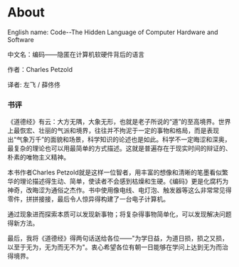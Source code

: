 
About
======

English name: Code--The Hidden Language of Computer Hardware and Software

中文名：编码——隐匿在计算机软硬件背后的语言

作者：Charles Petzold

译者: 左飞 / 薛佟佟

### 书评

《道德经》有云：大方无隅，大象无形，也就是老子所说的“道”的至高境界。世界上最恢宏、壮丽的气派和境界，往往并不拘泥于一定的事物和格局，而是表现出“气象万千”的面貌和场景，科学知识的论述也是如此。科学不一定晦涩和深奥，最复杂的理论也可以用最简单的方式描述。这就是普遍存在于现实时间的辩证的、朴素的唯物主义精神。

本书作者Charles Petzold就是这样一位智者，用丰富的想像和清晰的笔墨看似繁华的理论描述得生动、简单，使读者不会感到枯燥和生硬。《编码》更是化腐朽为神奇，改晦涩为通俗之杰作。书中使用像电线、电灯泡、触发器等这么非常常见得零件，拼拼接接，最后令人惊异得构建了一台电子计算机。

通过现象进而探索本质可以发现新事物；将复杂得事物简单化，可以发现解决问题得新方法。

最后，我将《道德经》得两句话送给各位——"为学日益，为道日损，损之又损，以至于无为，无为而无不为"。衷心希望各位有朝一日能够在学问上达到无为而治得境界。

